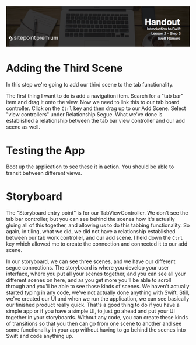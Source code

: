 ![](headings/2.3.png)

# Adding the Third Scene

In this step we're going to add our third scene to the tab functionality.

The first thing I want to do is add a navigation item. Search for a "tab bar" item and drag it onto the view. Now we need to link this to our tab board controller. Click on the `Ctrl` key and then drag up to our Add Scene. Select "view controllers" under Relationship Segue. What we've done is established a relationship between the tab bar view controller and our add scene as well.

# Testing the App

Boot up the application to see these it in action. You should be able to transit between different views.

# Storyboard

The "Storyboard entry point" is for our TabViewController. We don't see the tab bar controller, but you can see behind the scenes how it's actually gluing all of this together, and allowing us to do this tabbing functionality. So again, in tiling, what we did, we did not have a relationship established between our tab work controller, and our add scene. I held down the `Ctrl` key which allowed me to create the connection and connected it to our add scene.

In our storyboard, we can see three scenes, and we have our different segue connections. The storyboard is where you develop your user interface, where you put all your scenes together, and you can see all your different scenes on here, and as you get more you'll be able to scroll through and you'll be able to see those kinds of scenes. We haven't actually started typing in any code, we've not actually done anything with Swift. Still, we've created our UI and when we run the application, we can see basically our finished product really quick. That's a good thing to do if you have a simple app or if you have a simple UI, to just go ahead and put your UI together in your storyboards. Without any code, you can create these kinds of transitions so that you then can go from one scene to another and see some functionality in your app without having to go behind the scenes into Swift and code anything up.